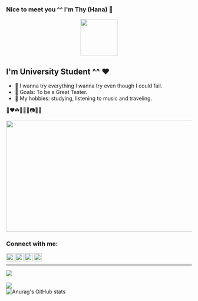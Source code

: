 ### Nice to meet you ^^ I'm Thy (Hana) 👋
<div id="header" align="center">
  <img src="https://media.giphy.com/media/ES4Vcv8zWfIt2/giphy.gif" width="100"/>
</div>

## I'm University Student ^^ ❤️
- 🥰 I wanna try everything I wanna try even though I could fail.
- 💎 Goals: To be a Great Tester.
- 🌸 My hobbies: studying, listening to music and traveling.

🥺❤️☘️🌸🌈🍒📷💎🎀
<div align="center">
  <img src="https://thuthuatnhanh.com/wp-content/uploads/2020/01/anh-meo-con-buon-de-thuong-lam-anh-bia-facebook.jpg" width="600" height="300"/>
</div>

### Connect with me:


<a href="https://twitter.com/OrieHana"><img align="left" alt="OrieHana| Twitter" width="22px" src="https://cdn.jsdelivr.net/npm/simple-icons@v3/icons/twitter.svg" /></a>
<a href="https://www.linkedin.com/in/thyy-nh%C3%A3-646867216//"><img align="left" alt="thyy-nh%C3%A3-646867216| LinkedIn" width="22px" src="https://cdn.jsdelivr.net/npm/simple-icons@v3/icons/linkedin.svg" /></a>
<a href="https://www.instagram.com/__naughty.naaty/"><img align="left" alt="__almira.hana| Instagram" width="22px" src="https://cdn.jsdelivr.net/npm/simple-icons@v3/icons/instagram.svg" /></a>
<a href="https://www.facebook.com/OrieSocuteee/"><img align="left" alt="OrieSocuteee| Facebook" width="22px" src="https://cdn.jsdelivr.net/npm/simple-icons@v3/icons/facebook.svg" /></a>

<br/>

---
![](https://komarev.com/ghpvc/?username=thynhacute&color=ff69b4)
<br/> <br/>
![](https://github-profile-summary-cards.vercel.app/api/cards/profile-details?username=thynhacute&theme=monokai)
<br/>
![Anurag's GitHub stats](https://github-readme-stats.vercel.app/api?username=thynhacute&show_icons=true&theme=radical)
